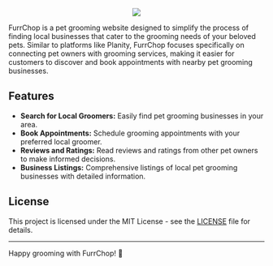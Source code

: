 <p align="center">
<img src='https://github.com/twiney94/furrchop/assets/61833982/b85cb94a-dfc6-499f-8df0-4c11c6e0b0e3'>
</p>

FurrChop is a pet grooming website designed to simplify the process of finding local businesses that cater to the grooming needs of your beloved pets. Similar to platforms like Planity, FurrChop focuses specifically on connecting pet owners with grooming services, making it easier for customers to discover and book appointments with nearby pet grooming businesses.

## Features

- **Search for Local Groomers:** Easily find pet grooming businesses in your area.
- **Book Appointments:** Schedule grooming appointments with your preferred local groomer.
- **Reviews and Ratings:** Read reviews and ratings from other pet owners to make informed decisions.
- **Business Listings:** Comprehensive listings of local pet grooming businesses with detailed information.

## License

This project is licensed under the MIT License - see the [LICENSE](LICENSE) file for details.

---

Happy grooming with FurrChop! 🐾
